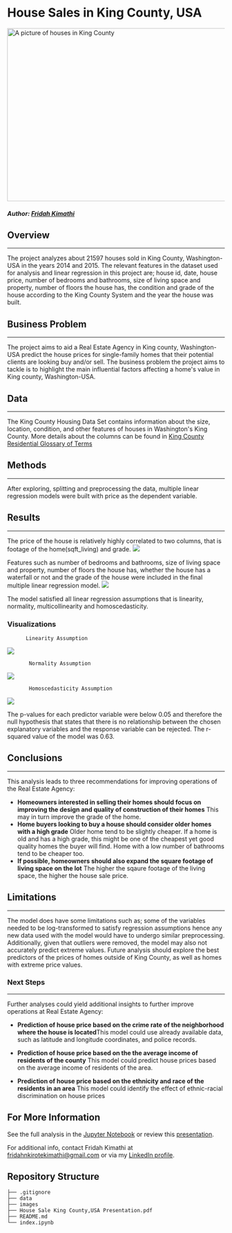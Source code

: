 # House Sales in King County, USA

<img src="images\King_county_houses.jpeg" alt="A picture of houses in King County" width="650" height="400">

##### **Author**: [Fridah Kimathi](mailto:fridahnkirotekimathi@gmail.com)

## Overview
****
The project analyzes about 21597 houses sold in King County, Washington-USA in the years 2014 and 2015.
 The relevant features in the dataset used for analysis and linear regression in this project are; house id, date, house price, number of bedrooms and bathrooms, size of living space and property, number of floors the house has, the condition and grade of the house according to the King County System and the year the house was built. 

## Business Problem
***
The project aims to aid a Real Estate Agency in King county, Washington-USA predict the house prices for single-family homes that their potential clients are looking buy and/or sell. The business problem the project aims to tackle is to highlight the main influential factors affecting a home's value in King county, Washington-USA. 

## Data
***
The King County Housing Data Set contains information about the size, location, condition, and other features of houses in Washington's King County. More details about the columns can be found in <a href="https://info.kingcounty.gov/assessor/esales/Glossary.aspx?type=r"> King County Residential Glossary of Terms </a> 

## Methods
***
After exploring, splitting and preprocessing the data, multiple linear regression models were built with price as the dependent variable.

## Results
***
The price of the house is relatively highly correlated to two columns, that is footage of the home(sqft_living) and grade.
<img src="images\heatmap_corr.jpg">
                                  
Features such as number of bedrooms and bathrooms, size of living space and property, number of floors the house has, whether the house has a waterfall or not and the grade of the house  were included in the final multiple linear regression model. 
<img src="images\scatterplot.png"> 

The model satisfied all linear regression assumptions that is linearity, normality, multicollinearity and homoscedasticity.

### Visualizations
          Linearity Assumption
 <img src="images\Linearity.png"> 

           Normality Assumption
<img src="images\Normality.png">

           Homoscedasticity Assumption
<img src="images\Homoscedasticity.png">

 The p-values for each predictor variable were below 0.05 and therefore the null hypothesis that states that there is no relationship between the chosen explanatory variables and the response variable can be rejected. The r-squared value of the model was 0.63.

## Conclusions
***
This analysis leads to three recommendations for improving operations of the Real Estate Agency:

- **Homeowners interested in selling their homes should focus on improving the design and quality of construction of their homes** This may in turn improve the grade of the home.
- **Home buyers looking to buy a house should consider older homes with a high grade** Older home tend to be slightly cheaper. If a home is old and has a high grade, this might be one of the cheapest yet good quality homes the buyer will find. Home with a low number of bathrooms tend to be cheaper too.
- **If possible, homeowners should also expand the square footage of living space on the lot**  The higher the sqaure footage of the living space, the higher the house sale price.

## Limitations
***
The model does have some limitations such as; some of the variables needed to be log-transformed to satisfy regression assumptions hence any new data used with the model would have to undergo similar preprocessing. Additionally, given that outliers were removed, the model may also not accurately predict extreme values. Future analysis should explore the best predictors of the prices of homes outside of King County, as well as homes with extreme price values.

### Next Steps
***
Further analyses could yield additional insights to further improve operations at Real Estate Agency:

- **Prediction of house price based on the crime rate of the neighborhood where the house is located**This model could use already available data, such as latitude and longitude coordinates, and police records.

- **Prediction of house price based on the the average income of residents of the county** This model could predict house prices based on the average income of residents of the area.

- **Prediction of house price based on the ethnicity and race of the residents in an area** This model could identify the effect of ethnic-racial discrimination on house prices

## For More Information

See the full analysis in the [Jupyter Notebook](https://github.com/FridahKimathi/House-Sales-in-King-County-Washington-USA/blob/main/index.ipynb) or review this [presentation](https://github.com/FridahKimathi/House-Sales-in-King-County-Washington-USA/blob/main/House%20Sale%20King%20County%2CUSA%20Presentation.pdf).

For additional info, contact Fridah Kimathi at [fridahnkirotekimathi@gmail.com](mailto:fridahnkirotekimathi@gmail.com) or via my [LinkedIn profile](https://www.linkedin.com/in/fridah-kimathi-91608418b/).



## Repository Structure

```
├── .gitignore
├── data
├── images
├── House Sale King County,USA Presentation.pdf
├── README.md
└── index.ipynb
```
